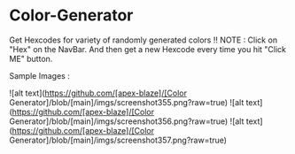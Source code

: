 # Color-Generator
Get Hexcodes for variety of randomly generated colors !!
NOTE : Click on "Hex" on the NavBar. And then get a new Hexcode every time you hit "Click ME" button.

Sample Images :

![alt text](https://github.com/[apex-blaze]/[Color Generator]/blob/[main]/imgs/screenshot355.png?raw=true)
![alt text](https://github.com/[apex-blaze]/[Color Generator]/blob/[main]/imgs/screenshot356.png?raw=true)
![alt text](https://github.com/[apex-blaze]/[Color Generator]/blob/[main]/imgs/screenshot357.png?raw=true)
